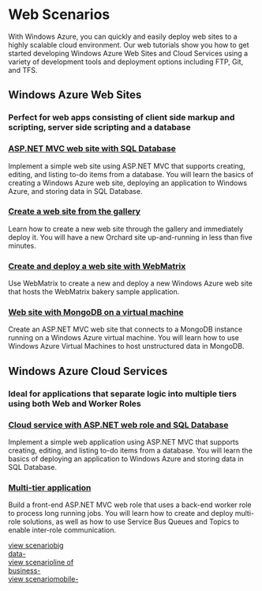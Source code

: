 <properties linkid="develop-net" urlDisplayName="Web" pageTitle="Web Sites - Windows Azure .NET Scenarios" metaKeywords="web site scenarios Windows Azure, web sites Windows Azure, web sites Azure, websites Windows Azure, websites Azure" description="Find topics with common scenarios when using web sites in Windows Azure." metaCanonical="" services="" documentationCenter="" title="Web Scenarios" authors=""  solutions="" writer="" manager="" editor=""  />




<h1>Web Scenarios</h1>
<p>With Windows Azure, you can quickly and easily deploy web sites to a highly scalable cloud environment.  Our web tutorials show you how to get started developing Windows Azure Web Sites and Cloud Services using a variety of development tools and deployment options including FTP, Git, and TFS.</p>

<div class="dev-articles">
<h2>Windows Azure Web Sites</h2>
<h3 class="subtext">Perfect for web apps consisting of client side markup and scripting, server side scripting and a database</h3> 

<div class="article red">
<h3><a href="/en-us/develop/net/tutorials/web-site-with-sql-database/">ASP.NET MVC web site with SQL Database</a></h3>
<p>Implement a simple web site using ASP.NET MVC that supports creating, editing, and listing to-do items from a database. You will learn the basics of creating a Windows Azure web site, deploying an application to Windows Azure, and storing data in SQL Database.</p>
</div>

<div class="article blue"> 
<h3><a href="/en-us/develop/net/tutorials/website-from-gallery/">Create a web site from the gallery</a></h3> 
<p>Learn how to create a new web site through the gallery and immediately deploy it. You will have a new Orchard site up-and-running in less than five minutes.</p> 
</div> 

<div class="article green"> 
<h3><a href="/en-us/develop/net/tutorials/website-with-webmatrix/">Create and deploy a web site with WebMatrix</a></h3> 
<p>Use WebMatrix to create a new and deploy a new Windows Azure web site that hosts the WebMatrix bakery sample application.</p> 
</div> 

<div class="article red">
<h3><a href="/en-us/develop/net/tutorials/website-with-mongodb-vm/">Web site with MongoDB on a virtual machine</a></h3>
<p>Create an ASP.NET MVC web site that connects to a MongoDB instance running on a Windows Azure virtual machine. You will learn how to use Windows Azure Virtual Machines to host unstructured data in MongoDB.</p>
</div>

<h2>Windows Azure Cloud Services</h2>
<h3 class="subtext">Ideal for applications that separate logic into multiple tiers using both Web and Worker Roles
</h3>

<div class="article blue">
<h3><a href="/en-us/develop/net/tutorials/cloud-service-with-sql-database/">Cloud service with ASP.NET web role and SQL Database</a></h3>
<p>Implement a simple web application using ASP.NET MVC that supports creating, editing, and listing to-do items from a database. You will learn the basics of deploying an application to Windows Azure and storing data in SQL Database.</p>
</div>
<div class="article green">
<h3><a href="/en-us/develop/net/tutorials/multi-tier-application/">Multi-tier application</a></h3>
<p>Build a front-end ASP.NET MVC web role that uses a back-end worker role to process long running jobs. You will learn how to create and deploy multi-role solutions, as well as how to use Service Bus Queues and Topics to enable inter-role communication.</p>
</div>
</div>

<div class="content-blocks">
<div class="col"><a href="../big-data/" class="big-data-box"><span class="blue-arrow">view&nbsp;scenario</span><span>big<br />data</span><span class="icon4">-</span></a></div>
<div class="col"><a href="../line-of-business/" class="line-of-business-box"><span class="pink-arrow">view&nbsp;scenario</span><span>line of<br />business</span><span class="icon5">-</span></a></div>
<div class="col"><a href="../mobile/" class="mobile-box"><span class="green-arrow">view&nbsp;scenario</span><span>mobile</span><span class="icon6">-</span></a></div>
</div>
